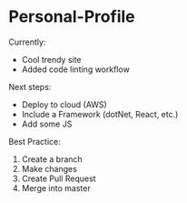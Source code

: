# Personal-Profile

Currently: 
- Cool trendy site
- Added code linting workflow

Next steps: 
- Deploy to cloud (AWS)
- Include a Framework (dotNet, React, etc.)
- Add some JS

Best Practice:
1. Create a branch
2. Make changes
3. Create Pull Request
4. Merge into master
